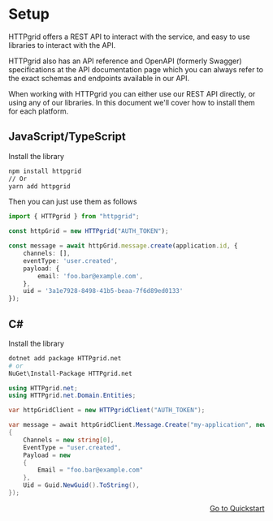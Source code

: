 # Setup

HTTPgrid offers a REST API to interact with the service, and easy to use libraries to interact with the API.

HTTPgrid also has an API reference and OpenAPI (formerly Swagger) specifications at the API documentation page which you can always refer to the exact schemas and endpoints available in our API.

When working with HTTPgrid you can either use our REST API directly, or using any of our libraries. In this document we'll cover how to install them for each platform.

## JavaScript/TypeScript

Install the library

```bash
npm install httpgrid
// Or
yarn add httpgrid
```

Then you can just use them as follows

```typescript
import { HTTPgrid } from "httpgrid";

const httpGrid = new HTTPgrid("AUTH_TOKEN");

const message = await httpGrid.message.create(application.id, {
    channels: [],
    eventType: 'user.created',
    payload: {
        email: 'foo.bar@example.com',
    },
    uid = '3a1e7928-8498-41b5-beaa-7f6d89ed0133'
});
```

## C#

Install the library

```bash
dotnet add package HTTPgrid.net
# or
NuGet\Install-Package HTTPgrid.net
```

```csharp
using HTTPgrid.net;
using HTTPgrid.net.Domain.Entities;

var httpGridClient = new HTTPgridClient("AUTH_TOKEN");

var message = await httpGridClient.Message.Create("my-application", new Message()
{
    Channels = new string[0],
    EventType = "user.created",
    Payload = new 
    {
        Email = "foo.bar@example.com"
    },
    Uid = Guid.NewGuid().ToString(),
});
```

<p align="right"><a href="/introduction/QUICKSTART.md">Go to Quickstart</a></p>
